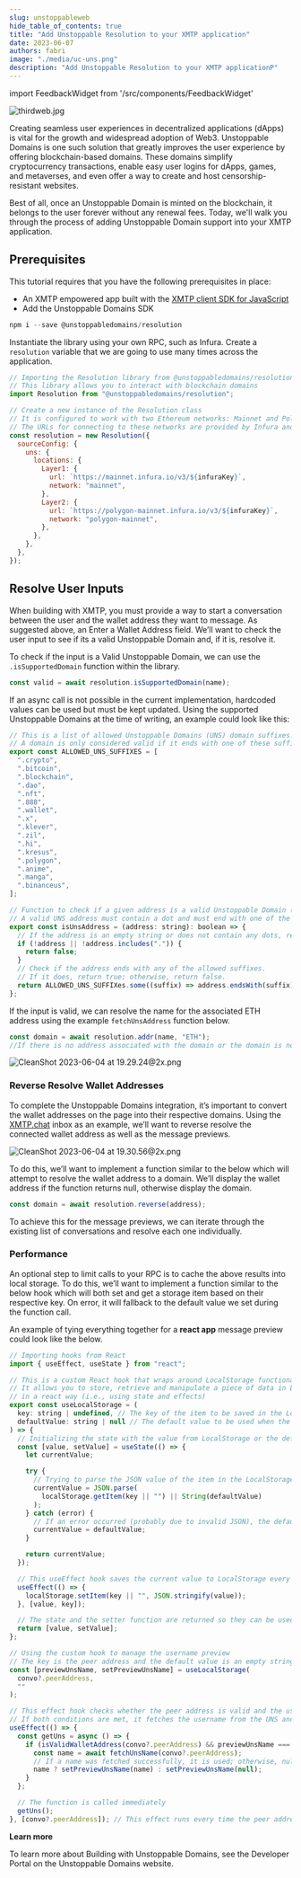 ```yaml
---
slug: unstoppableweb
hide_table_of_contents: true
title: "Add Unstoppable Resolution to your XMTP application"
date: 2023-06-07
authors: fabri
image: "./media/uc-uns.png"
description: "Add Unstoppable Resolution to your XMTP applicationP"
---
```


import FeedbackWidget from '/src/components/FeedbackWidget'

![thirdweb.jpg](./media/uc-uns.png)

Creating seamless user experiences in decentralized applications (dApps) is vital for the growth and widespread adoption of Web3. Unstoppable Domains is one such solution that greatly improves the user experience by offering blockchain-based domains. These domains simplify cryptocurrency transactions, enable easy user logins for dApps, games, and metaverses, and even offer a way to create and host censorship-resistant websites.

Best of all, once an Unstoppable Domain is minted on the blockchain, it belongs to the user forever without any renewal fees. Today, we'll walk you through the process of adding Unstoppable Domain support into your XMTP application.

<!--truncate-->

## **Prerequisites[](https://xmtp.org/docs/client-sdk/javascript/tutorials/build-key-xmtp-chat-features-in-a-lens-app#prerequisites)**

This tutorial requires that you have the following prerequisites in place:

- An XMTP empowered app built with the [XMTP client SDK for JavaScript](https://github.com/xmtp/xmtp-js)
- Add the Unstoppable Domains SDK

```jsx
npm i --save @unstoppabledomains/resolution
```

Instantiate the library using your own RPC, such as Infura. Create a `resolution` variable that we are going to use many times across the application.

```jsx
// Importing the Resolution library from @unstoppabledomains/resolution
// This library allows you to interact with blockchain domains
import Resolution from "@unstoppabledomains/resolution";

// Create a new instance of the Resolution class
// It is configured to work with two Ethereum networks: Mainnet and Polygon Mainnet.
// The URLs for connecting to these networks are provided by Infura and are secured using the infuraKey.
const resolution = new Resolution({
  sourceConfig: {
    uns: {
      locations: {
        Layer1: {
          url: `https://mainnet.infura.io/v3/${infuraKey}`,
          network: "mainnet",
        },
        Layer2: {
          url: `https://polygon-mainnet.infura.io/v3/${infuraKey}`,
          network: "polygon-mainnet",
        },
      },
    },
  },
});
```

## **Resolve User Inputs[](https://xmtp.org/docs/client-sdk/javascript/tutorials/build-key-xmtp-chat-features-in-a-lens-app#filter-for-lens-conversations-and-display-message-previews)**

When building with XMTP, you must provide a way to start a conversation between the user and the wallet address they want to message. As suggested above, an Enter a Wallet Address field. We’ll want to check the user input to see if its a valid Unstoppable Domain and, if it is, resolve it.

To check if the input is a Valid Unstoppable Domain, we can use the `.isSupportedDomain` function within the library.

```jsx
const valid = await resolution.isSupportedDomain(name);
```

If an async call is not possible in the current implementation, hardcoded values can be used but must be kept updated. Using the supported Unstoppable Domains at the time of writing, an example could look like this:

```jsx
// This is a list of allowed Unstoppable Domains (UNS) domain suffixes.
// A domain is only considered valid if it ends with one of these suffixes.
export const ALLOWED_UNS_SUFFIXES = [
  ".crypto",
  ".bitcoin",
  ".blockchain",
  ".dao",
  ".nft",
  ".888",
  ".wallet",
  ".x",
  ".klever",
  ".zil",
  ".hi",
  ".kresus",
  ".polygon",
  ".anime",
  ".manga",
  ".binanceus",
];

// Function to check if a given address is a valid Unstoppable Domain (UNS) address.
// A valid UNS address must contain a dot and must end with one of the allowed suffixes.
export const isUnsAddress = (address: string): boolean => {
  // If the address is an empty string or does not contain any dots, return false immediately.
  if (!address || !address.includes(".")) {
    return false;
  }
  // Check if the address ends with any of the allowed suffixes.
  // If it does, return true; otherwise, return false.
  return ALLOWED_UNS_SUFFIXes.some((suffix) => address.endsWith(suffix));
};
```

If the input is valid, we can resolve the name for the associated ETH address using the example `fetchUnsAddress` function below.

```jsx
const domain = await resolution.addr(name, "ETH");
//If there is no address associated with the domain or the domain is not valid, the above functions will return null or false respectively.
```

![CleanShot 2023-06-04 at 19.29.24@2x.png](./media/uns-img1.png)

### Reverse Resolve Wallet Addresses

To complete the Unstoppable Domains integration, it’s important to convert the wallet addresses on the page into their respective domains. Using the [XMTP.chat](https://xmtp.chat/inbox) inbox as an example, we’ll want to reverse resolve the connected wallet address as well as the message previews.

![CleanShot 2023-06-04 at 19.30.56@2x.png](./media/uns-img2.png)

To do this, we’ll want to implement a function similar to the below which will attempt to resolve the wallet address to a domain. We’ll display the wallet address if the function returns null, otherwise display the domain.

```jsx
const domain = await resolution.reverse(address);
```

To achieve this for the message previews, we can iterate through the existing list of conversations and resolve each one individually.

### Performance

An optional step to limit calls to your RPC is to cache the above results into local storage. To do this, we’ll want to implement a function similar to the below hook which will both set and get a storage item based on their respective key. On error, it will fallback to the default value we set during the function call.

An example of tying everything together for a **react app** message preview could look like the below.

```jsx
// Importing hooks from React
import { useEffect, useState } from "react";

// This is a custom React hook that wraps around LocalStorage functionalities
// It allows you to store, retrieve and manipulate a piece of data in LocalStorage
// in a react way (i.e., using state and effects)
export const useLocalStorage = (
  key: string | undefined, // The key of the item to be saved in the LocalStorage
  defaultValue: string | null // The default value to be used when the value of the given key is not found
) => {
  // Initializing the state with the value from LocalStorage or the default value
  const [value, setValue] = useState(() => {
    let currentValue;

    try {
      // Trying to parse the JSON value of the item in the LocalStorage
      currentValue = JSON.parse(
        localStorage.getItem(key || "") || String(defaultValue)
      );
    } catch (error) {
      // If an error occurred (probably due to invalid JSON), the default value is used
      currentValue = defaultValue;
    }

    return currentValue;
  });

  // This useEffect hook saves the current value to LocalStorage every time it changes
  useEffect(() => {
    localStorage.setItem(key || "", JSON.stringify(value));
  }, [value, key]);

  // The state and the setter function are returned so they can be used by the caller
  return [value, setValue];
};

// Using the custom hook to manage the username preview
// The key is the peer address and the default value is an empty string
const [previewUnsName, setPreviewUnsName] = useLocalStorage(
  convo?.peerAddress,
  ""
);

// This effect hook checks whether the peer address is valid and the username preview is empty
// If both conditions are met, it fetches the username from the UNS and sets it
useEffect(() => {
  const getUns = async () => {
    if (isValidWalletAddress(convo?.peerAddress) && previewUnsName === "") {
      const name = await fetchUnsName(convo?.peerAddress);
      // If a name was fetched successfully, it is used; otherwise, null is set
      name ? setPreviewUnsName(name) : setPreviewUnsName(null);
    }
  };

  // The function is called immediately
  getUns();
}, [convo?.peerAddress]); // This effect runs every time the peer address changes
```

**Learn more**

To learn more about Building with Unstoppable Domains, see the Developer Portal on the Unstoppable Domains website.

<br/>
<FeedbackWidget />

